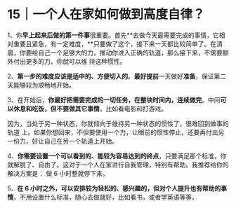 # 15｜一个人在家如何做到高度自律？

1、你**早上起来后做的第一件事**很重要。首先**去做今天最需要完成的事情，它相对重要且紧急，有一定难度，**只要做了这个，接下来一天都比较简单了。在清晨，你要给自己一个足够大的力，推动你进入正确的轨道，那么接下来，不需要额外付出更多的力，你就可以维 持这种惯性。

2、**第一步的难度应该是适中的、方便切入的**。**最好提前**一天做好**准备**，保证第二天能够较为顺畅地开始。

3、在开始后，**你最好把需要完成的一切任务，在整块时间内，连续做完**。中间**可以休息和吃饭，但不要做其它事情**，比如看电影和打游戏。

因为，当处于另一种状态，你就倾向于维持另一种状态的惯性了，很难回到做事的轨道 上。如果你想回来，不但要使用一个力，让眼前的惯性停止，还要再付出另一份力，好让自己在另一个轨道上开始。

4、**你需要设置一个可以看到的、能较为容易达到的终点**，只要满足那个标准，你就解脱了、自由了。这对于一个人在家进行自我管理，特别有帮助。我推荐给你的解决方案是： 做 6 小时整就停下来。

5、**在 6 小时之外，可以安排较为轻松的、感兴趣的，但对个人提升也有帮助的事情**，不用设置什么标准，随心去做就好，比如看书，或者学英语等等。

